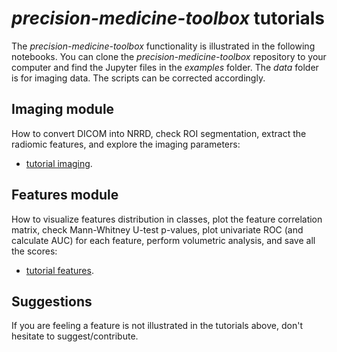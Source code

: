 # *precision-medicine-toolbox* tutorials
The *precision-medicine-toolbox* functionality is illustrated in the following notebooks. 
You can clone the *precision-medicine-toolbox* repository to your computer and find the Jupyter files 
in the *examples* folder. The *data* folder is for imaging data. 
The scripts can be corrected accordingly.
## Imaging module
How to convert DICOM into NRRD, check ROI segmentation, 
extract the radiomic features, and explore the imaging parameters:  

* [tutorial imaging](imaging_module.md).
## Features module
How to visualize features distribution in classes, 
plot the feature correlation matrix, 
check Mann-Whitney U-test p-values, plot univariate ROC 
(and calculate AUC) for each feature, perform volumetric analysis, 
and save all the scores:

* [tutorial features](features_module.md).
## Suggestions
If you are feeling a feature is not illustrated in the tutorials above, 
don't hesitate to suggest/contribute.